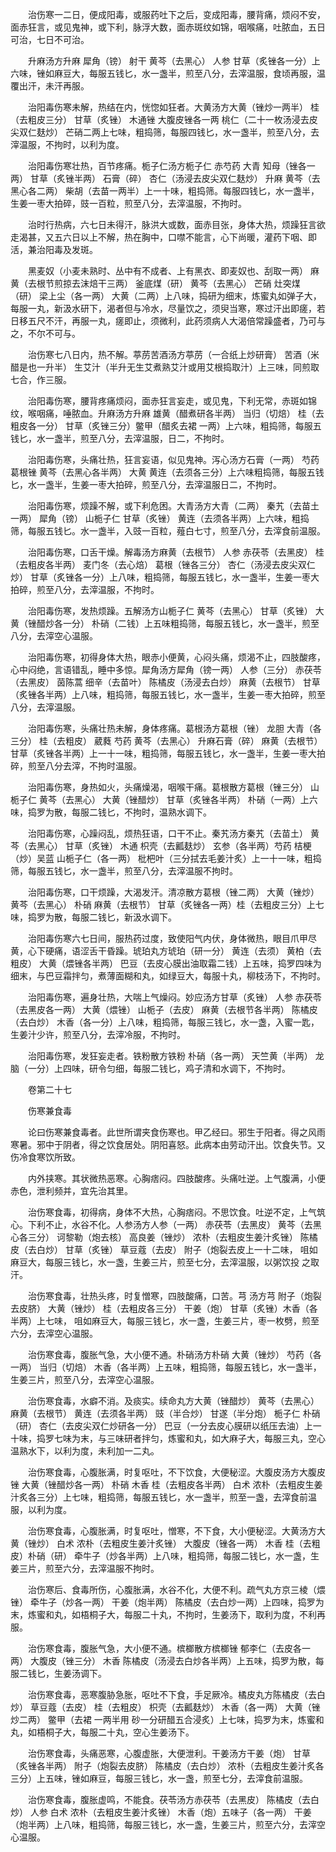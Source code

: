 <!-- { "loadSidebar": true } -->
　　治伤寒一二日，便成阳毒，或服药吐下之后，变成阳毒，腰背痛，烦闷不安，面赤狂言，或见鬼神，或下利，脉浮大数，面赤斑纹如锦，咽喉痛，吐脓血，五日可治，七日不可治。

　　升麻汤方升麻 犀角（镑） 射干 黄芩（去黑心） 人参 甘草（炙锉各一分）上六味，锉如麻豆大，每服五钱匕，水一盏半，煎至八分，去滓温服，食顷再服，温覆出汗，未汗再服。

　　治阳毒伤寒未解，热结在内，恍惚如狂者。大黄汤方大黄（锉炒一两半） 桂（去粗皮三分） 甘草（炙锉） 木通锉 大腹皮锉各一两 桃仁（二十一枚汤浸去皮尖双仁麸炒） 芒硝二两上七味，粗捣筛，每服四钱匕，水一盏半，煎至八分，去滓温服，不拘时，以利为度。

　　治阳毒伤寒壮热，百节疼痛。栀子仁汤方栀子仁 赤芍药 大青 知母（锉各一两） 甘草（炙锉半两） 石膏（碎） 杏仁（汤浸去皮尖双仁麸炒） 升麻 黄芩（去黑心各二两） 柴胡（去苗一两半）上一十味，粗捣筛。每服四钱匕，水一盏半，生姜一枣大拍碎，豉一百粒，煎至八分，去滓温服，不拘时。

　　治时行热病，六七日未得汗，脉洪大或数，面赤目张，身体大热，烦躁狂言欲走渴甚，又五六日以上不解，热在胸中，口噤不能言，心下尚暖，灌药下咽、即活，兼治阳毒及发斑。

　　黑麦奴（小麦未熟时、丛中有不成者、上有黑衣、即麦奴也、刮取一两） 麻黄（去根节煎掠去沫焙干三两） 釜底煤（研） 黄芩（去黑心） 芒硝 灶突煤（研） 梁上尘（各一两） 大黄（二两）上八味，捣研为细末，炼蜜丸如弹子大，每服一丸，新汲水研下，渴者但与冷水，尽量饮之，须臾当寒，寒过汗出即瘥，若日移五尺不汗，再服一丸，瘥即止，须微利，此药须病人大渴倍常躁盛者，乃可与之，不尔不可与。

　　治伤寒七八日内，热不解。葶苈苦酒汤方葶苈（一合纸上炒研膏） 苦酒（米醋是也一升半） 生艾汁（半升无生艾煮熟艾汁或用艾根捣取汁）上三味，同煎取七合，作三服。

　　治阳毒伤寒，腰背疼痛烦闷，面赤狂言妄走，或见鬼，下利无常，赤斑如锦纹，喉咽痛，唾脓血。升麻汤方升麻 雄黄（醋煮研各半两） 当归（切焙） 桂（去粗皮各一分） 甘草（炙锉三分）鳖甲（醋炙去裙 一两）上六味，粗捣筛，每服五钱匕，水一盏半，煎至八分，去滓温服，日二，不拘时。

　　治阳毒伤寒，头痛壮热，狂言妄语，似见鬼神。泻心汤方石膏（一两） 芍药 葛根锉 黄芩（去黑心各半两） 大黄 黄连（去须各三分）上六味粗捣筛，每服五钱匕，水一盏半，生姜一枣大拍碎，煎至八分，去滓温服日二，不拘时。

　　治阳毒伤寒，烦躁不解，或下利危困。大青汤方大青（二两） 秦艽（去苗土一两） 犀角（镑） 山栀子仁 甘草（炙锉） 黄连（去须各半两）上六味，粗捣筛，每服五钱匕。水一盏半，入豉一百粒，薤白七寸，煎至八分，去滓食前温服。

　　治阳毒伤寒，口舌干燥。解毒汤方麻黄（去根节） 人参 赤茯苓（去黑皮） 桂（去粗皮各半两） 麦门冬（去心焙） 葛根（锉各三分） 杏仁（汤浸去皮尖双仁炒） 甘草（炙锉各一分）上八味，粗捣筛，每服五钱匕，水一盏半，生姜一枣大拍碎，煎至八分，去滓温服，不拘时。

　　治阳毒伤寒，发热烦躁。五解汤方山栀子仁 黄芩（去黑心） 甘草（炙锉） 大黄（锉醋炒各一分） 朴硝（二钱）上五味粗捣筛，每服五钱匕，水一盏半，煎至八分，去滓空心温服。

　　治阳毒伤寒，初得身体大热，眼赤小便黄，心闷头痛，烦渴不止，四肢酸疼，心中闷绝，言语错乱，睡中多惊。犀角汤方犀角（镑一两） 人参（三分） 赤茯苓（去黑皮） 茵陈蒿 细辛（去苗叶） 陈橘皮（汤浸去白炒） 麻黄（去根节） 甘草（炙锉各半两）上八味，粗捣筛，每服五钱匕，水一盏半，生姜一枣大拍碎，煎至八分，去滓温服。

　　治阳毒伤寒，头痛壮热未解，身体疼痛。葛根汤方葛根（锉） 龙胆 大青（各三分） 桂（去粗皮） 葳蕤 芍药 黄芩（去黑心） 升麻石膏（碎） 麻黄（去根节） 甘草（炙锉各半两）上一十一味，粗捣筛，每服五钱匕，水一盏半，生姜一枣大拍碎，煎至八分去滓，不拘时温服。

　　治阳毒伤寒，身热如火，头痛燥渴，咽喉干痛。葛根散方葛根（锉三分） 山栀子仁 黄芩（去黑心） 大黄（锉醋炒） 甘草（炙锉各半两） 朴硝（一两）上六味，捣罗为散，每服二钱匕，不拘时，温熟水调下。

　　治阳毒伤寒，心躁闷乱，烦热狂语，口干不止。秦艽汤方秦艽（去苗土） 黄芩（去黑心） 甘草（炙锉） 木通 枳壳（去瓤麸炒） 玄参（各半两）芍药 桔梗（炒）吴蓝 山栀子仁（各一两） 枇杷叶（三分拭去毛姜汁炙）上一十一味，粗捣筛，每服五钱匕，水一盏半，煎至八分，去滓温服不拘时。

　　治阳毒伤寒，口干烦躁，大渴发汗。清凉散方葛根（锉二两） 大黄（锉炒） 黄芩（去黑心） 朴硝 麻黄（去根节） 甘草（炙锉各一两）桂（去粗皮三分）上七味，捣罗为散，每服二钱匕，新汲水调下。

　　治阳毒伤寒六七日间，服热药过度，致使阳气内伏，身体微热，眼目爪甲尽黄，心下硬痛，语涩舌干昏躁。琥珀丸方琥珀（研一分） 黄连（去须） 黄柏（去粗皮） 大黄（煨锉各半两） 巴豆（去皮心膜出油取霜二钱）上五味，捣罗四味为细末，与巴豆霜拌匀，煮薄面糊和丸，如绿豆大，每服十丸，柳枝汤下，不拘时。

　　治阳毒伤寒，遍身壮热，大喘上气燥闷。妙应汤方甘草（炙锉） 人参 赤茯苓（去黑皮各一两） 大黄（煨锉） 山栀子（去皮） 麻黄（去根节各半两） 陈橘皮（去白炒） 木香（各一分）上八味，粗捣筛，每服三钱匕，水一盏，入蜜一匙，生姜汁少许，煎至八分，去滓冷服，不拘时。

　　治阳毒伤寒，发狂妄走者。铁粉散方铁粉 朴硝（各一两） 天竺黄（半两） 龙脑（一分）上四味，研令匀细，每服二钱匕，鸡子清和水调下，不拘时。

　　卷第二十七

　　伤寒兼食毒

　　论曰伤寒兼食毒者。此世所谓夹食伤寒也。甲乙经曰。邪生于阳者。得之风雨寒暑。邪中于阴者，得之饮食居处。阴阳喜怒。此病本由劳动汗出。饮食失节。又伤冷食寒饮所致。

　　内外挟寒。其状微热恶寒。心胸痞闷。四肢酸疼。头痛吐逆。上气腹满，小便赤色，泄利频并，宜先治其里。

　　治伤寒食毒，初得病，身体不大热，心胸痞闷。不思饮食。吐逆不定，上气筑心。下利不止，水谷不化。人参汤方人参（一两） 赤茯苓（去黑皮） 黄芩（去黑心各三分） 诃黎勒（炮去核） 高良姜（锉炒） 浓朴（去粗皮生姜汁炙锉） 陈橘皮（去白炒） 甘草（炙锉） 草豆蔻（去皮） 附子（炮裂去皮上一十二味， 咀如麻豆大，每服三钱匕，水一盏，生姜三片，煎至七分，去滓温服，以粥饮投 之取汗。

　　治伤寒食毒，壮热头疼，时复憎寒，四肢酸痛，口苦。芎 汤方芎 附子（炮裂去皮脐） 大黄（锉炒） 桂（去粗皮各三分） 干姜（炮） 甘草（炙锉）木香（各半两）上七味， 咀如麻豆大，每服三钱匕，水一盏，生姜三片，枣一枚劈，煎至六分，去滓空心温服。

　　治伤寒食毒，腹胀气急，大小便不通。朴硝汤方朴硝 大黄（锉炒） 芍药（各一两） 当归（切焙） 木香（各半两）上五味，粗捣筛，每服五钱匕，水一盏半，生姜三片，煎至八分，去滓空心温服。

　　治伤寒食毒，水癖不消。及痰实。续命丸方大黄（锉醋炒） 黄芩（去黑心） 麻黄（去根节） 黄连（去须各半两） 豉（半合炒） 甘遂（半分炮） 栀子仁 朴硝（研） 杏仁（去皮尖双仁炒研各一分） 巴豆（一分去皮心膜研以纸压去油）上一十味，捣罗七味为末，与三味研者拌匀，炼蜜和丸，如大麻子大，每服三丸，空心温熟水下，以利为度，未利加一二丸。

　　治伤寒食毒，心腹胀满，时复呕吐，不下饮食，大便秘涩。大腹皮汤方大腹皮锉 大黄（锉醋炒各一两） 朴硝 木香 桂（去粗皮各半两） 白术 浓朴（去粗皮生姜汁炙各三分）上七味，粗捣筛，每服五钱匕，水一盏半，煎至一盏，去滓食前温服，以利为度。

　　治伤寒食毒，心腹胀满，时复呕吐，憎寒，不下食，大小便秘涩。大黄汤方大黄（锉炒） 白术 浓朴（去粗皮生姜汁炙锉） 大腹皮（锉各一两） 木香 桂（去粗皮）朴硝（研） 牵牛子（炒各半两）上八味，粗捣筛，每服二钱匕，水一盏，生姜三片，煎至六分，去滓温服不拘时。

　　治伤寒后、食毒所伤，心腹胀满，水谷不化，大便不利。疏气丸方京三棱（煨锉） 牵牛子（炒各一两） 干姜（炮半两） 陈橘皮（去白炒一两）上四味，捣罗为末，炼蜜和丸，如梧桐子大，每服二十丸，不拘时，生姜汤下，取利为度，不利再服。

　　治伤寒食毒，腹胀气急，大小便不通。槟榔散方槟榔锉 郁李仁（去皮各一两） 大腹皮（锉三分） 木香 陈橘皮（汤浸去白炒各半两）上五味，捣罗为散，每服二钱匕，生姜汤调下。

　　治伤寒食毒，恶寒腹胁急胀，呕吐不下食，手足厥冷。橘皮丸方陈橘皮（去白炒） 草豆蔻（去皮） 桂（去粗皮） 枳壳（去瓤麸炒） 木香（各一两） 大黄（锉炒二两） 鳖甲（去裙 一两半用 砂一分研醋五合浸炙）上七味，捣罗为末，炼蜜和丸，如梧桐子大，每服二十丸，空心生姜汤下。

　　治伤寒食毒，头痛恶寒，心腹虚胀，大便泄利。干姜汤方干姜（炮） 甘草（炙锉各半两） 附子（炮裂去皮脐） 陈橘皮（去白炒） 浓朴（去粗皮生姜汁炙各三分）上五味，锉如麻豆，每服三钱匕，水一盏，煎至七分，去滓食前温服。

　　治伤寒食毒，腹胀虚鸣，不能食。茯苓汤方赤茯苓（去黑皮） 陈橘皮（去白炒） 人参 白术 浓朴（去粗皮生姜汁炙锉） 木香（炮）五味子（各一两） 干姜（炮半两）上八味，粗捣筛，每服三钱匕，水一盏，生姜三片，煎至六分，去滓空心温服。

